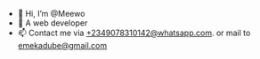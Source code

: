 - 👋 Hi, I’m @Meewo
- 👀 A web developer
- 📫 Contact me via +2349078310142@whatsapp.com.
or mail to emekadube@gmail.com
<!---
Meewo/Meewo is a ✨ special ✨ repository because its `README.md` (this file) appears on your GitHub profile.
You can click the Preview link to take a look at your changes.
--->
